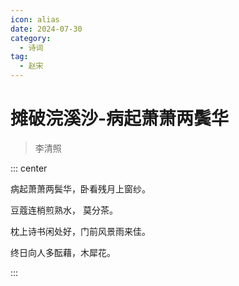 ```yaml
---
icon: alias
date: 2024-07-30
category:
  - 诗词
tag:
  - 赵宋
---
```


# 摊破浣溪沙-病起萧萧两鬓华

<!-- more -->

> 李清照

::: center 

病起萧萧两鬓华，卧看残月上窗纱。

豆蔻连梢煎熟水， 莫分茶。

枕上诗书闲处好，门前风景雨来佳。

终日向人多酝藉，木犀花。

:::